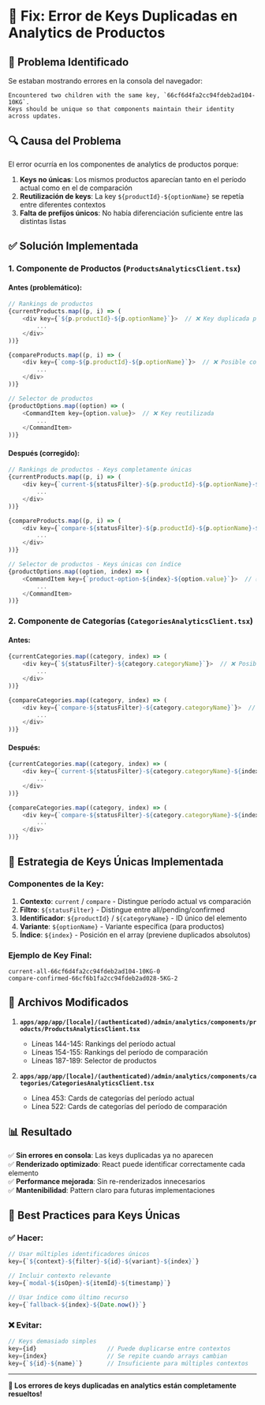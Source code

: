 # 🔧 Fix: Error de Keys Duplicadas en Analytics de Productos

## 🚨 Problema Identificado

Se estaban mostrando errores en la consola del navegador:

```
Encountered two children with the same key, `66cf6d4fa2cc94fdeb2ad104-10KG`. 
Keys should be unique so that components maintain their identity across updates.
```

## 🔍 Causa del Problema

El error ocurría en los componentes de analytics de productos porque:

1. **Keys no únicas**: Los mismos productos aparecían tanto en el período actual como en el de comparación
2. **Reutilización de keys**: La key `${productId}-${optionName}` se repetía entre diferentes contextos
3. **Falta de prefijos únicos**: No había diferenciación suficiente entre las distintas listas

## ✅ Solución Implementada

### 1. Componente de Productos (`ProductsAnalyticsClient.tsx`)

#### Antes (problemático):
```typescript
// Rankings de productos
{currentProducts.map((p, i) => (
    <div key={`${p.productId}-${p.optionName}`}>  // ❌ Key duplicada posible
        ...
    </div>
))}

{compareProducts.map((p, i) => (
    <div key={`comp-${p.productId}-${p.optionName}`}>  // ❌ Posible conflicto
        ...
    </div>
))}

// Selector de productos
{productOptions.map((option) => (
    <CommandItem key={option.value}>  // ❌ Key reutilizada
        ...
    </CommandItem>
))}
```

#### Después (corregido):
```typescript
// Rankings de productos - Keys completamente únicas
{currentProducts.map((p, i) => (
    <div key={`current-${statusFilter}-${p.productId}-${p.optionName}-${i}`}>  // ✅ Key única
        ...
    </div>
))}

{compareProducts.map((p, i) => (
    <div key={`compare-${statusFilter}-${p.productId}-${p.optionName}-${i}`}>  // ✅ Key única
        ...
    </div>
))}

// Selector de productos - Keys únicas con índice
{productOptions.map((option, index) => (
    <CommandItem key={`product-option-${index}-${option.value}`}>  // ✅ Key única
        ...
    </CommandItem>
))}
```

### 2. Componente de Categorías (`CategoriesAnalyticsClient.tsx`)

#### Antes:
```typescript
{currentCategories.map((category, index) => (
    <div key={`${statusFilter}-${category.categoryName}`}>  // ❌ Posible duplicado
        ...
    </div>
))}

{compareCategories.map((category, index) => (
    <div key={`compare-${statusFilter}-${category.categoryName}`}>  // ❌ Posible conflicto
        ...
    </div>
))}
```

#### Después:
```typescript
{currentCategories.map((category, index) => (
    <div key={`current-${statusFilter}-${category.categoryName}-${index}`}>  // ✅ Key única
        ...
    </div>
))}

{compareCategories.map((category, index) => (
    <div key={`compare-${statusFilter}-${category.categoryName}-${index}`}>  // ✅ Key única
        ...
    </div>
))}
```

## 🎯 Estrategia de Keys Únicas Implementada

### Componentes de la Key:

1. **Contexto**: `current` / `compare` - Distingue período actual vs comparación
2. **Filtro**: `${statusFilter}` - Distingue entre all/pending/confirmed
3. **Identificador**: `${productId}` / `${categoryName}` - ID único del elemento
4. **Variante**: `${optionName}` - Variante específica (para productos)
5. **Índice**: `${index}` - Posición en el array (previene duplicados absolutos)

### Ejemplo de Key Final:
```
current-all-66cf6d4fa2cc94fdeb2ad104-10KG-0
compare-confirmed-66cf6b1fa2cc94fdeb2ad028-5KG-2
```

## 🔧 Archivos Modificados

1. **`apps/app/app/[locale]/(authenticated)/admin/analytics/components/products/ProductsAnalyticsClient.tsx`**
   - Líneas 144-145: Rankings del período actual
   - Líneas 154-155: Rankings del período de comparación  
   - Líneas 187-189: Selector de productos

2. **`apps/app/app/[locale]/(authenticated)/admin/analytics/components/categories/CategoriesAnalyticsClient.tsx`**
   - Línea 453: Cards de categorías del período actual
   - Línea 522: Cards de categorías del período de comparación

## 📊 Resultado

✅ **Sin errores en consola**: Las keys duplicadas ya no aparecen  
✅ **Renderizado optimizado**: React puede identificar correctamente cada elemento  
✅ **Performance mejorada**: Sin re-renderizados innecesarios  
✅ **Mantenibilidad**: Pattern claro para futuras implementaciones  

## 🎯 Best Practices para Keys Únicas

### ✅ Hacer:

```typescript
// Usar múltiples identificadores únicos
key={`${context}-${filter}-${id}-${variant}-${index}`}

// Incluir contexto relevante
key={`modal-${isOpen}-${itemId}-${timestamp}`}

// Usar índice como último recurso
key={`fallback-${index}-${Date.now()}`}
```

### ❌ Evitar:

```typescript
// Keys demasiado simples
key={id}                    // Puede duplicarse entre contextos
key={index}                 // Se repite cuando arrays cambian
key={`${id}-${name}`}       // Insuficiente para múltiples contextos
```

---

**🎉 Los errores de keys duplicadas en analytics están completamente resueltos!**

